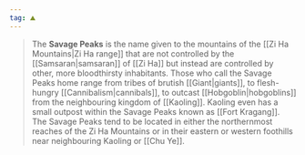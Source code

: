 ```yaml
---
tag: ⛰️️
---
```

> The **Savage Peaks** is the name given to the mountains of the [[Zi Ha Mountains|Zi Ha range]] that are not controlled by the [[Samsaran|samsaran]] of [[Zi Ha]] but instead are controlled by other, more bloodthirsty inhabitants. Those who call the Savage Peaks home range from tribes of brutish [[Giant|giants]], to flesh-hungry [[Cannibalism|cannibals]], to outcast [[Hobgoblin|hobgoblins]] from the neighbouring kingdom of [[Kaoling]]. Kaoling even has a small outpost within the Savage Peaks known as [[Fort Kragang]]. The Savage Peaks tend to be located in either the northernmost reaches of the Zi Ha Mountains or in their eastern or western foothills near neighbouring Kaoling or [[Chu Ye]].








